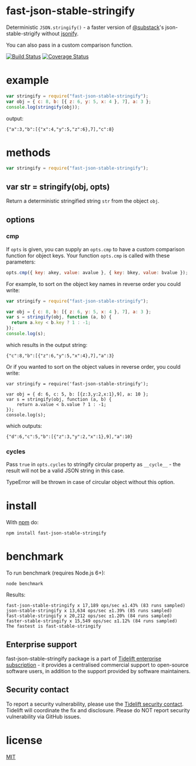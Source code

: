 # fast-json-stable-stringify

Deterministic `JSON.stringify()` - a faster version of
[@substack](https://github.com/substack)'s json-stable-strigify without
[jsonify](https://github.com/substack/jsonify).

You can also pass in a custom comparison function.

[![Build Status](https://travis-ci.org/epoberezkin/fast-json-stable-stringify.svg?branch=master)](https://travis-ci.org/epoberezkin/fast-json-stable-stringify)
[![Coverage Status](https://coveralls.io/repos/github/epoberezkin/fast-json-stable-stringify/badge.svg?branch=master)](https://coveralls.io/github/epoberezkin/fast-json-stable-stringify?branch=master)

# example

```js
var stringify = require("fast-json-stable-stringify");
var obj = { c: 8, b: [{ z: 6, y: 5, x: 4 }, 7], a: 3 };
console.log(stringify(obj));
```

output:

```
{"a":3,"b":[{"x":4,"y":5,"z":6},7],"c":8}
```

# methods

```js
var stringify = require("fast-json-stable-stringify");
```

## var str = stringify(obj, opts)

Return a deterministic stringified string `str` from the object `obj`.

## options

### cmp

If `opts` is given, you can supply an `opts.cmp` to have a custom comparison
function for object keys. Your function `opts.cmp` is called with these
parameters:

```js
opts.cmp({ key: akey, value: avalue }, { key: bkey, value: bvalue });
```

For example, to sort on the object key names in reverse order you could write:

```js
var stringify = require("fast-json-stable-stringify");

var obj = { c: 8, b: [{ z: 6, y: 5, x: 4 }, 7], a: 3 };
var s = stringify(obj, function (a, b) {
  return a.key < b.key ? 1 : -1;
});
console.log(s);
```

which results in the output string:

```
{"c":8,"b":[{"z":6,"y":5,"x":4},7],"a":3}
```

Or if you wanted to sort on the object values in reverse order, you could write:

```
var stringify = require('fast-json-stable-stringify');

var obj = { d: 6, c: 5, b: [{z:3,y:2,x:1},9], a: 10 };
var s = stringify(obj, function (a, b) {
    return a.value < b.value ? 1 : -1;
});
console.log(s);
```

which outputs:

```
{"d":6,"c":5,"b":[{"z":3,"y":2,"x":1},9],"a":10}
```

### cycles

Pass `true` in `opts.cycles` to stringify circular property as `__cycle__` - the
result will not be a valid JSON string in this case.

TypeError will be thrown in case of circular object without this option.

# install

With [npm](https://npmjs.org) do:

```
npm install fast-json-stable-stringify
```

# benchmark

To run benchmark (requires Node.js 6+):

```
node benchmark
```

Results:

```
fast-json-stable-stringify x 17,189 ops/sec ±1.43% (83 runs sampled)
json-stable-stringify x 13,634 ops/sec ±1.39% (85 runs sampled)
fast-stable-stringify x 20,212 ops/sec ±1.20% (84 runs sampled)
faster-stable-stringify x 15,549 ops/sec ±1.12% (84 runs sampled)
The fastest is fast-stable-stringify
```

## Enterprise support

fast-json-stable-stringify package is a part of
[Tidelift enterprise subscription](https://tidelift.com/subscription/pkg/npm-fast-json-stable-stringify?utm_source=npm-fast-json-stable-stringify&utm_medium=referral&utm_campaign=enterprise&utm_term=repo) -
it provides a centralised commercial support to open-source software users, in
addition to the support provided by software maintainers.

## Security contact

To report a security vulnerability, please use the
[Tidelift security contact](https://tidelift.com/security). Tidelift will
coordinate the fix and disclosure. Please do NOT report security vulnerability
via GitHub issues.

# license

[MIT](https://github.com/epoberezkin/fast-json-stable-stringify/blob/master/LICENSE)
